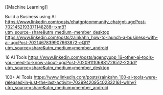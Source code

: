 [[Machine Learning]]

Build a Business using AI
https://www.linkedin.com/posts/chatgptcommunity_chatgpt-ugcPost-7021452193371148288--xmB?utm_source=share&utm_medium=member_desktop
https://www.linkedin.com/posts/zainkahn_how-to-launch-a-business-with-ai-ugcPost-7021467839907663872-eQl1?utm_source=share&utm_medium=member_android

16 AI Tools https://www.linkedin.com/posts/agencyupp_16-other-ai-tools-you-need-to-know-about-ugcPost-7020911106881728512-2Xdd?utm_source=share&utm_medium=member_desktop

100+ AI Tools
https://www.linkedin.com/posts/zainkahn_100-ai-tools-were-released-in-just-the-last-activity-7039942095402332161-whhy?utm_source=share&utm_medium=member_android
